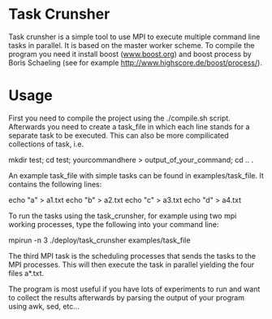 Task Crunsher
=============

Task crunsher is a simple tool to use MPI to execute multiple command line tasks in parallel. It is based on the master worker scheme. To compile the program you need it install boost (www.boost.org) and boost process by Boris Schaeling (see for example http://www.highscore.de/boost/process/). 


Usage
=======
First you need to compile the project using the ./compile.sh script. 
Afterwards you need to create a task_file in which each line stands for a separate task to be executed. 
This can also be more compilicated collections of task, i.e. 

mkdir test; cd test; yourcommandhere > output_of_your_command; cd .. .

An example task_file with simple tasks can be found in examples/task_file. 
It contains the following lines:

echo "a" > a1.txt
echo "b" > a2.txt
echo "c" > a3.txt
echo "d" > a4.txt

To run the tasks using the task_crunsher, for example using two mpi working processes, type the following into your command line:

mpirun -n 3 ./deploy/task_crunsher examples/task_file

The third MPI task is the scheduling processes that sends the tasks to the MPI processes.
This will then execute the task in parallel yielding the four files a*.txt.

The program is most useful if you have lots of experiments to run and want to collect the results afterwards by parsing the output of your program using awk, sed, etc...
